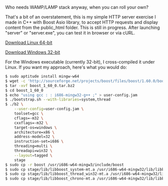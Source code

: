 Who needs WAMP/LAMP stack anyway, when you can roll your own?

That's a bit of an overstatement, this is my simple HTTP server exercise I made in C++ with Boost Asio library, to accept HTTP requests and display content from the public_html folder. This is still in progress. After launching "server" or "server.exe", you can test it in browser or via cURL.

[Download Linux 64-bit](https://github.com/balintkiss501/handmade-cpp-http-server/releases/download/linux64_v1.0.0/handmade-cpp-http-server_linux64_v1.0.0.tar.gz)

[Download Windows 32-bit](https://github.com/balintkiss501/handmade-cpp-http-server/releases/download/win32_v1.0.0/handmade-cpp-http-server_win32_v1.0.0.zip)

For the Windows executable (currently 32-bit), I cross-compiled it under Linux. If you want my approach, here's what you would do:

```bash
$ sudo aptitude install mingw-w64
$ wget -c 'http://sourceforge.net/projects/boost/files/boost/1.60.0/boost_1_60_0.tar.bz2/download' -o boost_1_60_0.tar.bz2
$ tar -xvf boost_1_60_0.tar.bz2
$ cd boost_1_60_0
$ echo "using gcc : : i686-mingw32-g++ ;" > user-config.jam
$ ./bootstrap.sh --with-libraries=system,thread
$ ./b2 \
    --user-config=user-config.jam \
    toolset=gcc \
    cflags=-m32 \
    cxxflags=-m32 \
    target-os=windows \
    architecture=x86 \
    address-model=32 \
    instruction-set=i686 \
    threading=multi \
    threadapi=win32 \
    --layout=tagged \
    stage
$ sudo cp -r boost /usr/i686-w64-mingw3/include/boost
$ sudo cp stage/lib/libboost_system-mt.a /usr/i686-w64-mingw32/lib/libboost_system.a
$ sudo cp stage/lib/libboost_thread_win32-mt.a /usr/i686-w64-mingw32/lib/libboost_thread.a
$ sudo cp stage/lib/libboost_chrono-mt.a /usr/i686-w64-mingw32/lib/libboost_chrono.a
```
